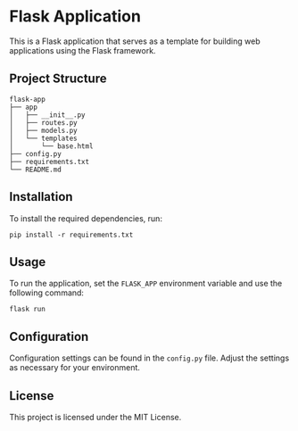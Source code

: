 # Flask Application

This is a Flask application that serves as a template for building web applications using the Flask framework.

## Project Structure

```
flask-app
├── app
│   ├── __init__.py
│   ├── routes.py
│   ├── models.py
│   └── templates
│       └── base.html
├── config.py
├── requirements.txt
└── README.md
```

## Installation

To install the required dependencies, run:

```
pip install -r requirements.txt
```

## Usage

To run the application, set the `FLASK_APP` environment variable and use the following command:

```
flask run
```

## Configuration

Configuration settings can be found in the `config.py` file. Adjust the settings as necessary for your environment.

## License

This project is licensed under the MIT License.